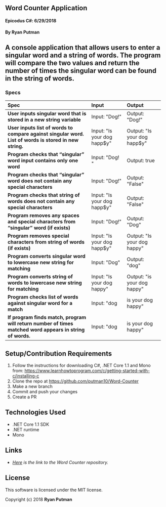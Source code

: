## Word Counter Application

#### Epicodus C#:  6/29/2018

#### By Ryan Putman

## A console application that allows users to enter a singular word and a string of words.  The program will compare the two values and return the number of times the singular word can be found in the string of words. 

### Specs
| Spec | Input | Output |
| :-------------     | :------------- | :------------- |
| **User inputs singular word that is stored in a new string variable**| Input: "Dog!" | Output: "Dog!" |
| **User inputs list of words to compare against singular word. List of words is stored in new string.**| Input: "Is your dog happ$y" | Output: "Is your dog happ$y" |
| **Program checks that “singular” word input contains only one word**| Input: "Dog! " | Output: true |
| **Program checks that “singular” word does not contain any special characters**| Input: "Dog!" | Output: "False" |
| **Program checks that string of words does not contain any special characters**| Input: "Is your dog happ$y" | Output: "False" |
| **Program removes any spaces and special characters from “singular” word (if exists)**| Input: "Dog!" | Output: "Dog" |
| **Program removes special characters from string of words (if exists)**| Input: "Is your dog happ$y" | Output: "Is your dog happy" |
| **Program converts singular word to lowercase new string for matching**| Input: "Dog" | Output: "dog" |
| **Program converts string of words to lowercase new string for matching**| Input: "Is your dog happy" | Output: "is your dog happy" |
| **Program checks list of words against singular word for a match**| Input: "dog | is your dog happy" | Output: "True" |
| **If program finds match, program will return number of times matched word appears in string of words.**| Input: "dog | is your dog happy" | Output: "1" |

## Setup/Contribution Requirements

1. Follow the instructions for downloading C#, .NET Core 1.1 and Mono from: https://www.learnhowtoprogram.com/c/getting-started-with-c/installing-c
1. Clone the repo at https://github.com/putman10/Word-Counter
1. Make a new branch
1. Commit and push your changes
1. Create a PR

## Technologies Used

* .NET Core 1.1 SDK
* .NET runtime
* Mono

## Links

* _[Here](https://github.com/putman10/Word-Counter) is the link to the Word Counter repository._

## License

This software is licensed under the MIT license.

Copyright (c) 2018 **Ryan Putman**
